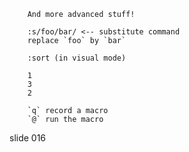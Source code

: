         And more advanced stuff!

        :s/foo/bar/ <-- substitute command
        replace `foo` by `bar`

        :sort (in visual mode)

        1
        3
        2

        `q` record a macro
        `@` run the macro

















































































slide 016
